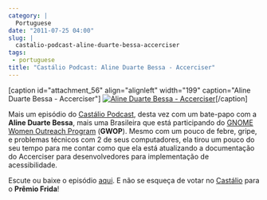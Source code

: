 ```yaml
---
category: |
  Portuguese
date: "2011-07-25 04:00"
slug: |
  castalio-podcast-aline-duarte-bessa-accerciser
tags:
 - portuguese
title: "Castálio Podcast: Aline Duarte Bessa - Accerciser"
---
```


\[caption id="attachment_56" align="alignleft" width="199"
caption="Aline Duarte Bessa - Accerciser"\] [![Aline Duarte Bessa -
Accerciser](http://www.castalio.info/wp-content/uploads/2011/07/aline_bessa-199x300.jpg)](http://www.castalio.info/wp-content/uploads/2011/07/aline_bessa.jpg)\[/caption\]

Mais um episódio do [Castálio Podcast](http://castalio.info), desta vez
com um bate-papo com a **Aline Duarte Bessa**, mais uma Brasileira que
está participando do [GNOME Women Outreach
Program](http://live.gnome.org/GnomeWomen/OutreachProgram2011)
(**GWOP**). Mesmo com um pouco de febre, gripe, e problemas técnicos com
2 de seus computadores, ela tirou um pouco do seu tempo para me contar
como que ela está atualizando a documentação do Accerciser para
desenvolvedores para implementação de acessibilidade.

Escute ou baixe o episódio [aqui](http://wp.me/p1mMfJ-T). E não se
esqueça de votar
no [Castálio](http://premiofrida.org/por/projects/view/1424) para o
**Prêmio Frida**!

